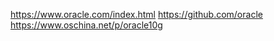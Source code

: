 https://www.oracle.com/index.html
https://github.com/oracle
https://www.oschina.net/p/oracle10g








